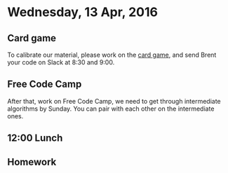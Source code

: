 Wednesday, 13 Apr, 2016
=======================

Card game
---------

To calibrate our material, please work on the [card game](http://www.codewars.com/kata/5436fdf34e3d6cb156000350/train/ruby),
and send Brent your code on Slack at 8:30 and 9:00.


Free Code Camp
--------------

After that, work on Free Code Camp, we need to get through intermediate algorithms by Sunday.
You can pair with each other on the intermediate ones.


12:00 Lunch
-----------


Homework
--------
